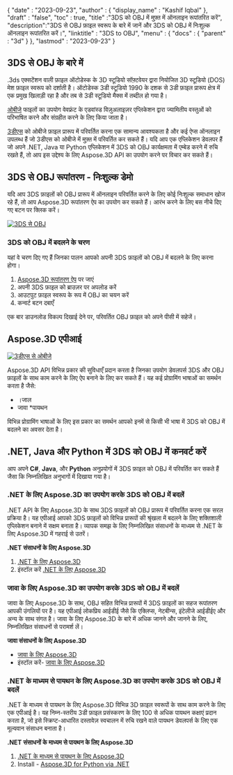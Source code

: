 {
  "date" : "2023-09-23",
  "author" : {
    "display_name" : "Kashif Iqbal"
},
  "draft" : "false",
  "toc" : true,
  "title" :"3DS को OBJ में मुफ़्त में ऑनलाइन रूपांतरित करें",
  "description":"3DS से OBJ फ़ाइल स्वरूप के बारे में जानें और 3DS को OBJ में निःशुल्क ऑनलाइन रूपांतरित करें।",
  "linktitle" : "3DS to OBJ",
  "menu" : {
    "docs" : {
      "parent" : "3d"
}
},
  "lastmod" : "2023-09-23"
}

## 3DS से OBJ के बारे में

.3ds एक्सटेंशन वाली फ़ाइल ऑटोडेस्क के 3D स्टूडियो सॉफ़्टवेयर द्वारा नियोजित 3D स्टूडियो (DOS) मेश फ़ाइल स्वरूप को दर्शाती है। ऑटोडेस्क 3डी स्टूडियो 1990 के दशक से 3डी फ़ाइल प्रारूप क्षेत्र में एक प्रमुख खिलाड़ी रहा है और तब से 3डी स्टूडियो मैक्स में तब्दील हो गया है।

[ओबीजे](/hi/3डी/ओबीजे/) फाइलों का उपयोग वेवफ्रंट के एडवांस्ड विज़ुअलाइज़र एप्लिकेशन द्वारा ज्यामितीय वस्तुओं को परिभाषित करने और संग्रहीत करने के लिए किया जाता है।

[3डीएस](/hi/3डी/3डीएस/) को ओबीजे फ़ाइल प्रारूप में परिवर्तित करना एक सामान्य आवश्यकता है और कई ऐप्स ऑनलाइन उपलब्ध हैं जो 3डीएस को ओबीजे में मुफ़्त में परिवर्तित कर सकते हैं। यदि आप एक एप्लिकेशन डेवलपर हैं जो अपने .NET, Java या Python एप्लिकेशन में 3DS को OBJ कार्यक्षमता में एम्बेड करने में रुचि रखते हैं, तो आप इस उद्देश्य के लिए Aspose.3D API का उपयोग करने पर विचार कर सकते हैं।

## 3DS से OBJ रूपांतरण - निःशुल्क डेमो

यदि आप 3DS फ़ाइलों को OBJ प्रारूप में ऑनलाइन परिवर्तित करने के लिए कोई निःशुल्क समाधान खोज रहे हैं, तो आप Aspose.3D रूपांतरण ऐप का उपयोग कर सकते हैं। आरंभ करने के लिए बस नीचे दिए गए बटन पर क्लिक करें।

[![3DS से OBJ](../3ds-to-obj.png)](https://products.aspose.app/3d/conversion/)

### 3DS को OBJ में बदलने के चरण

यहां वे चरण दिए गए हैं जिनका पालन आपको अपनी 3DS फ़ाइलों को OBJ में बदलने के लिए करना होगा।

1. [Aspose.3D रूपांतरण ऐप](https://products.aspose.app/3d/conversion/) पर जाएं
1. अपनी 3DS फ़ाइल को ब्राउज़र पर अपलोड करें
1. आउटपुट फ़ाइल स्वरूप के रूप में OBJ का चयन करें
1. कन्वर्ट बटन दबाएँ

एक बार डाउनलोड विकल्प दिखाई देने पर, परिवर्तित OBJ फ़ाइल को अपने पीसी में सहेजें।

## Aspose.3D एपीआई

[![3डीएस से ओबीजे](../try-aspose-3d.png)](https://products.aspose.com/3d/)

Aspose.3D API विभिन्न प्रकार की सुविधाएँ प्रदान करता है जिनका उपयोग डेवलपर्स 3DS और OBJ फ़ाइलों के साथ काम करने के लिए ऐप बनाने के लिए कर सकते हैं। यह कई प्रोग्रामिंग भाषाओं का समर्थन करता है जैसे:

* ।जाल
* जावा
*पायथन

विभिन्न प्रोग्रामिंग भाषाओं के लिए इस प्रकार का समर्थन आपको इनमें से किसी भी भाषा में 3DS को OBJ में बदलने का अवसर देता है।

## .NET, Java और Python में 3DS को OBJ में कनवर्ट करें

आप अपने **C#**, **Java**, और **Python** अनुप्रयोगों में 3DS फ़ाइल को OBJ में परिवर्तित कर सकते हैं जैसा कि निम्नलिखित अनुभागों में दिखाया गया है।

### .NET के लिए Aspose.3D का उपयोग करके 3DS को OBJ में बदलें

.NET API के लिए Aspose.3D के साथ 3DS फ़ाइलों को OBJ प्रारूप में परिवर्तित करना एक सरल प्रक्रिया है। यह एपीआई आपको 3DS फ़ाइलों को विभिन्न प्रारूपों की श्रृंखला में बदलने के लिए शक्तिशाली एप्लिकेशन बनाने में सक्षम बनाता है। व्यापक समझ के लिए निम्नलिखित संसाधनों के माध्यम से .NET के लिए Aspose.3D में गहराई से उतरें।

**.NET संसाधनों के लिए Aspose.3D**

1. [.NET के लिए Aspose.3D](https://products.aspose.com/3d/net/)
1. इंस्टॉल करें [.NET के लिए Aspose.3D](https://docs.aspose.com/3d/net/installation/)

### जावा के लिए Aspose.3D का उपयोग करके 3DS को OBJ में बदलें

जावा के लिए Aspose.3D के साथ, OBJ सहित विभिन्न प्रारूपों में 3DS फ़ाइलों का सहज रूपांतरण आपकी उंगलियों पर है। यह एपीआई लोकप्रिय आईडीई जैसे कि एक्लिप्स, नेटबीन्स, इंटेलीजे आईडीईए और अन्य के साथ संगत है। जावा के लिए Aspose.3D के बारे में अधिक जानने और जानने के लिए, निम्नलिखित संसाधनों से परामर्श लें।

**जावा संसाधनों के लिए Aspose.3D**

* [जावा के लिए Aspose.3D](https://products.aspose.com/3d/java/)
* इंस्टॉल करें- [जावा के लिए Aspose.3D](https://docs.aspose.com/3d/java/installation/)

### .NET के माध्यम से पायथन के लिए Aspose.3D का उपयोग करके 3DS को OBJ में बदलें

.NET के माध्यम से पायथन के लिए Aspose.3D विभिन्न 3D फ़ाइल स्वरूपों के साथ काम करने के लिए एक एपीआई है। यह निम्न-स्तरीय 3डी फ़ाइल प्रसंस्करण के लिए 100 से अधिक पायथन कक्षाएं प्रदान करता है, जो इसे स्क्रिप्ट-आधारित दस्तावेज़ स्वचालन में रुचि रखने वाले पायथन डेवलपर्स के लिए एक मूल्यवान संसाधन बनाता है।

**.NET संसाधनों के माध्यम से पायथन के लिए Aspose.3D**

1. [.NET के माध्यम से पायथन के लिए Aspose.3D](https://products.aspose.com/3d/python-net/)
1. Install - [Aspose.3D for Python via .NET](https://releases.aspose.com/3d/python-net/)
